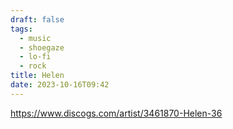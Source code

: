 ```yaml
---
draft: false
tags:
  - music
  - shoegaze
  - lo-fi
  - rock
title: Helen
date: 2023-10-16T09:42
---
```


https://www.discogs.com/artist/3461870-Helen-36
